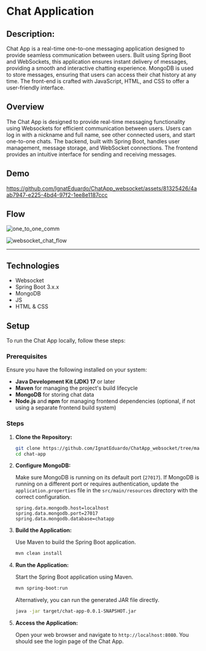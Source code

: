 # Chat Application

## Description:

Chat App is a real-time one-to-one messaging application designed to provide seamless communication between users. Built using Spring Boot and WebSockets, this application ensures instant delivery of messages, providing a smooth and interactive chatting experience. MongoDB is used to store messages, ensuring that users can access their chat history at any time. The front-end is crafted with JavaScript, HTML, and CSS to offer a user-friendly interface.

## Overview

The Chat App is designed to provide real-time messaging functionality using Websockets for efficient communication between users. Users can log in with a nickname and full name, see other connected users, and start one-to-one chats. The backend, built with Spring Boot, handles user management, message storage, and WebSocket connections. The frontend provides an intuitive interface for sending and receiving messages.

## Demo

https://github.com/IgnatEduardo/ChatApp_websocket/assets/81325426/4aab7947-e225-4bd4-97f2-1ee8e1187ccc


## Flow


![one_to_one_comm](https://github.com/IgnatEduardo/ChatApp_websocket/assets/81325426/a1ab92dd-f4d5-43fb-8ccd-96fd5d649a3c)


![websocket_chat_flow](https://github.com/IgnatEduardo/ChatApp_websocket/assets/81325426/0766da05-be14-4e9a-bc0a-fae1678a3f05)

___

## Technologies

- Websocket
- Spring Boot 3.x.x
- MongoDB
- JS
- HTML & CSS

## Setup

To run the Chat App locally, follow these steps:

### Prerequisites

Ensure you have the following installed on your system:
- **Java Development Kit (JDK) 17** or later
- **Maven** for managing the project's build lifecycle
- **MongoDB** for storing chat data
- **Node.js** and **npm** for managing frontend dependencies (optional, if not using a separate frontend build system)

### Steps

1. **Clone the Repository:**

    ```bash
    git clone https://github.com/IgnatEduardo/ChatApp_websocket/tree/master
    cd chat-app
    ```

2. **Configure MongoDB:**

    Make sure MongoDB is running on its default port (`27017`). If MongoDB is running on a different port or requires authentication, update the `application.properties` file in the `src/main/resources` directory with the correct configuration.

    ```properties
    spring.data.mongodb.host=localhost
    spring.data.mongodb.port=27017
    spring.data.mongodb.database=chatapp
    ```

3. **Build the Application:**

    Use Maven to build the Spring Boot application.

    ```bash
    mvn clean install
    ```

4. **Run the Application:**

    Start the Spring Boot application using Maven.

    ```bash
    mvn spring-boot:run
    ```

    Alternatively, you can run the generated JAR file directly.

    ```bash
    java -jar target/chat-app-0.0.1-SNAPSHOT.jar
    ```

5. **Access the Application:**

    Open your web browser and navigate to `http://localhost:8080`. You should see the login page of the Chat App.
